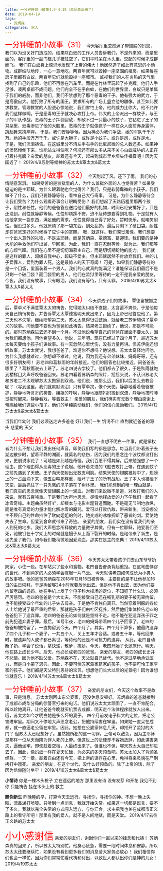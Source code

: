 ```yaml
---
title: 一分钟睡前小故事4.9-4.19（苏炳森出来了）
date: 2019-04-19
tags:
  - 苏炳森
categories: 家人
---
```

<font color=red size=5>一分钟睡前小故事（31）</font>
今天客厅里忽然满了带翅膀的蚂蚁，我们以为没关好门造成的。结果除白蚁的工作人员告诉我们，不是外来的，而是里面的。客厅里的一副门框几乎被蛀空了，它们平时呆在木头里，交配的时候才成群而飞。
我们在白蚁身上惊讶地发现了上帝的伟大！他居然造了如此有意思的小动物。成群结队地传，一心一意地吃。两百年就可以毁掉一座坚固的楼房。如果每座房子里都有白蚁，两百年它们就能毁掉一座城市。
监视我们的人在炎热的天气里找到了自己的乐趣，他们不再憋在汽车里。而是在竹林里玩起了扑克牌。他们人手足够，凑两桌都不成问题。他们完全不在乎白蚁，在他们的世界里，白蚁只是单属于我们的威胁，而非他们。我们不禁想到了那个恶毒的王子。他有强大的武力，于是高傲自大。他打败了所有的国王，要求所有的广场上竖立他的雕像。甚至如此要求教堂。管理教堂的人胆战心惊地说，我们害怕上帝，他的威力比你大，他不允许我们这样做啊。于是恶毒的王子就决心攻打上帝。伟大的上帝派出一群蚊子，与王子的军队作战。恶毒的王子挥剑迎敌，却敌不过一只最小的蚊子，它钻进了王子的耳朵里、蚊毒渗进了他的大脑里。恶毒的王子就像疯子一样在众人面前赤身露体，跳起舞来挠痒痒。
于是，我们安静等候。因为神必为我们争战，祂的军队千千万万。祂的手段万万千千。或许是大狮子，或许是小蚊子。或许是风，或许是水。
于是，我们流泪祷告。在这城里分不清左手右手的比尼尼微的总人数还多。如果神的愤怒倾倒下来，谁能站立得住呢？何况还有那么多从来不关心白蚁威胁的人正在打着扑克牌？亲爱的朋友，趁着还有今天，起来到城市里乡坝头传福音吧！因为天国近了！
2019/4/9忍耐等候神的苏太太&覃太太&葛太太


<font color=red size=5>一分钟睡前小故事（32）</font>
今天刮起了风。还下了雨。
我们的心情随意澎湃。
如果受苦的是监狱里的人，为什么监狱外面的人也觉得苦？如果受逼迫的是主耶稣，为什么跟着祂也会觉得苦？我们，只是软弱卑微的小孩子。我们做不了什么，我们只要静静等待，看神自己大行奇事。
可是，为什么静静等待会让我们受苦？为什么观看奇事会让眼睛受伤？
我们想起了天路历程里那两个孩子，耐性和任性。他们的爸爸答应送给他们最好的礼物，时间已经安排好了，只是还没到。耐性就静静等候。任性却烦躁不安，迫不及待想要得到礼物。于是就有人给他拿来一袋东西，满足他的需求。任性觉得自己得了好处，暂时快乐，就嘲笑耐性。但没过多久，他就厌烦了那一袋东西，到处乱扔，最后只剩下了破囗袋。耐性却在爸爸定好的时候得了应许中的赏赐。
哦，就这样。我们深觉羞愧。我们想要一个出人意外的礼物，不是主耶稣，而是苏炳森、覃德富、葛迎锋。我们要的是神大能的手救他们早出监，早回家。为此，我们一直在忍耐等候。就为此，我们都等的心烦气躁。我们在心里不是切切渴慕主自己，而是切切期盼祂的能力。
我们就是这样的罪人，超级自我中心，超级不爱主。但主耶稣居然不肯放弃我们。神的儿子爱罪人，爱到为罪人死，这是最惊人的天下奇闻！
可是，如果我们静静等待的是一个囗袋，里面装着一个男人。我们的心就真的能满足？谁能保证我们最后不是只剩一个破囗袋？而囗袋里的男人，他们在监狱里等待的一定不是我亲爱的朋友，今夜，我们没有故事，只有眼泪。我们没有等待，只有认罪。
2019/4/10苏太太&覃太太&葛太太


<font color=red size=5>一分钟睡前小故事（34）</font>
今天讲孩子们的故事。
覃德富被抓之后，覃卓义不满意覃太太的祷告，觉得她太纠结不直接，太含蓄不爽快。于是他每天自己悄悄祷告，并告诉覃太太覃德富明天就出来了，因为上帝已经答应他了。第二天也不失望，继续盼望第二天。苏太太觉得很受鼓励，就给老三苏伊施讲了覃卓义的故事。问他要不要也为爸爸如此祷告。结果老三拒绝了，他说，那是不可能的。那时苏炳森进去还不到一个月。不过他说希望自己的爸爸在里面不要太久，因为我们都想他。问他希望多久，他说，三年吧。现在已经过了四个月了，最近苏太太每天要给小孩子们讲故事。有一天忽然心里忧伤，没有力量再讲。但苏伊施还想听故事，苏太太就说，我想爸爸了，难道你不想吗？他说想。苏太太奇怪地问他，为什么我想就难过，你想却不难过。他说，因为我还有弟弟妹妹，妈妈哥哥，还有很多好朋友啊！
苏老四和葛秋雨的年龄接近。他们的回答也比较接近。问爸爸去哪里了？葛秋雨说去上班了。苏老四说去学校了。他们都去了很久，于是秋雨就跑到楼梯囗大声呼唤爸爸回来。苏老四看着苏炳森的照片，摇摇头说，不认识苏老大和苏老二不太理解苏太太搬家到双流。他们说，搬那么远，我们以后怎么去教会呢？（写到这里，我们就默默流泪）只有覃卓灵，像个天使。静静地看着爸爸被抓，静静地听哥哥的祷告、姐姐的呼唤，静静地跟随妈妈搬到双流，静静地按时睡觉按时醒来。静静看戏，等着救主！
亲爱的朋友，我们确实有无数个理由感谢上帝赐给我们这些小孩子。他们的单纯感动我们，他们的信心激励我们。
2019/4/12苏太太&覃太太&葛太太

当我们年幼时
我们必须送走许多爸爸
好让我们一生
饥渴不止
直到就近爸爸的源头
慈爱的
天父

<font color=red size=5>一分钟睡前小故事（35）</font>
我们一直想不明白一件事，就是掌权者为什么不想让我们发出任何声音，即使我们写的都是思念。每当我们带着孩子去湖边散步时，望着平静的湖面，就莫名的悲伤，因为我们的思念连个波纹都没打出来，更别说水花了！可越是如此越是奇怪。我们百思不得其解，后来勉强想了一个理由。这个理由得从恶毒的王子说起。他开着先进的飞船去攻打上帝，在遇到蚊子之前先遇到了天使。王子向天使射出无数支利箭。结果天使的翅膀被射中了，翅膀上的一占血滴下来，像五百吨那样重，砸坏了王子的所有战船。王子本人也被砸下天空，最后抓住了一只秃鹰的爪子落在了树林里。
我们能想到的唯一理由就是，我们真实的思念就像天使翅膀上的一滴血。对我们来说微不足道，对攻打我们的人来说，就有五百吨重。于是我们大声地思念，尽情地释放爱的力下午我们一起看了冰雪奇缘。主题曲虽然好听，却根本与电影主题背道而驰。不是毫无节制地放纵，而是唯有真爱的力量才能化解冰雪的魔咒。爱可以打败仇敌，带来新生。当安娜公主不顾自己的性命挡住了砍向姐姐的剑时，她变成的冰像折断了恶者的剑。爱使她失去了生命。但爱到舍命就带来了奇迹。
亲爱的朋友，我们实在没有爱我们的亲人到死的地步。我们大声思念所释放的力量微乎其微，但有一位耶稣，祂爱我们至死，祂被钉在十字架上的时候就是幔子从上而下裂开的时候。是祂带来了新生，是祂先爱了我们。如今我们能稍微地因爱滴血，那实在是主的恩典！
2019/4/13苏太太&覃太太&葛太太


<font color=red size=5>一分钟睡前小故事（36）</font>
今天苏太太带着孩子们去山东爷爷奶奶家。小住一段。在车站买了些水和食物。老四自告奋勇背起重担。在这弯曲悖谬的世代，不到两岁的人必须学会撑起一片乌云。
今天就讲老四如何成长为小男人的故事吧。他的爸爸苏炳森在2018年12月15日被传唤，主要目的是不让他参加16日的主日崇拜。于是拘留够24小时就要放他出去。但是他不肯出去，因为他们要拘留老四的妈妈，她在手机上发了个电子科大操场的定位，不知犯了什么法，必须严厉惩罚。老四的爸爸是个大丈夫，不能接受自己还在哺乳期的妻子被无辜拘留，也不能接受四个年幼的儿子失去母亲。于是他不肯独自离开。当然穿着制服的各位人士给他说了最严重的后果，那就是孩子们由社区抚养，然后他们集体控告老四的爸爸犯下了遗弃罪。老四的爸爸无论如何就是坚持不走。他不能在犯遗弃孩子罪之前先犯遗弃妻子罪。最后，16号半夜，老四的妈妈带着四个儿子回家了。老四的爸爸却被拘留了。一直拘留到今天。四个月了。其实，四个月不算多，他最终遗弃了四个儿子和一个妻子，一共五个人，关上五年才合适。或者五十年，等他回来时，被遗弃的人或许都已离世，等待他的还是不可抗力的遗弃。
从此，老四自动断了奶，学会了说话，拿快递，散步，撒娇。今天，老四开始了长途旅行。明天，他在路上成长少年。后天，他必长成老四的爸爸。
亲爱的朋友，老四的成长史并不悲情。因为他不缺父爱。苏炳森不在，天父就自己替代。他不是过早地承受压力，而是自小蒙了恩典。因此，不要可怜苏家覃家葛家的孩子，也不要可怜王家李家的孩子。他们都是天父特别恩待的宝贝。想想他们长大以后的光景吧！因为谁想谁就喜乐！
2019/4/14苏太太&覃太太&葛太太


<font color=red size=5>一分钟睡前小故事（37）</font>
亲爱的朋友们，今天这个故事不是故事，只是消息。
苏太太刚回山东公婆家，还没休息安顿好。苏炳森的爸爸就接到了成都市成华分局的徐警官打来的电话。他们说苏太太太顽固了，一直不肯配合。所以趁她离开，让他爸爸今晚就买机票去成都，明天走个法律程序就放人出来。哦，苏太太如今才明白她是多么坏的妻子。
四个月前发电子科大的定位，把老公害进牢里。期间又不停地大声思念老公，把他持续害在牢里。如果她一直呆在成都，就一直逼老公留在牢里。因此，她想在公婆家休息几天，却推开了监狱的大门？
但苏太太已经想好了。虽然她所犯的这一切罪，上帝可以赦免，因为主耶稣是那样一位从天而降为罪人死的上帝。但这世上的法律却不容她放肆，如此谋害亲夫，逼他坐牢。即使趁着空档，人最终出来了。但谁也不保，哪天苏太太自己却进去了。因此，像蚂蚁一样在夏天忙碌，为必来的冬天预备吧。苏太太加入了背颂圣经群。一天一章。趁着自由还有今天，把上帝的话存在心里，免得将来灵魂在严刑拷打中饿死。
亲爱的朋友，在这个世代，没什么好预备的。除了上帝的话，除了因为信仰随时坐牢！
2019/4/16苏太太&覃太太&葛太太

**小情诗**
你是一棵木头桩子
立在遥远的地方
那里没有诗
没有发芽
和开花
我见不到你
只能祷告
挂在木头上的
救主

**赐你新生**
昨晚睡的早，打算今天去远行。寻找你，寻找你的神。不想一晚上失眠，流鼻涕打喷嚏。只听到一点消息，我就开始失常。如果这一切都是谎言，要不了多久，我就以完全失常的方式闯入远方，与你汇合。求主把我也关在成都市正义路上的看守所吧！那里有我的爱人，就不是人间地狱，而是天堂。
2019/4/17去往正义路的苏太太

<font color=red size=6>小小感谢信</font>
亲爱的朋友们，谢谢你们一直以来的挂念和代祷！
苏炳森真的回来了，所以苏太太特别忙。他身心疲惫，需要一段时间体息和安静。所以苏太太还要继续忙，如果没有看到更多我们的消息请大家务必放心！
我们相信你们也会一样忙，因为你们常常忙看代祷和付出，以致世人都认出你们是神的儿女！
2019/4/19苏太太


​
​
​
